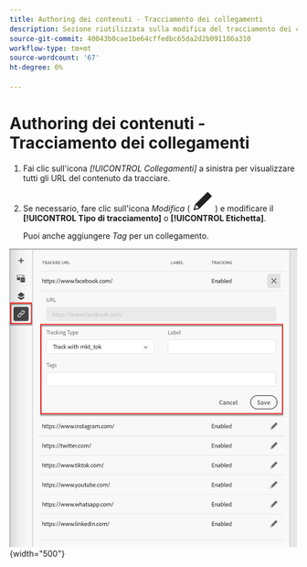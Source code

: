 ```yaml
---
title: Authoring dei contenuti - Tracciamento dei collegamenti
description: Sezione riutilizzata sulla modifica del tracciamento dei collegamenti per l’authoring dei contenuti
source-git-commit: 40043b0cae1be64cffedbc65da2d2b091186a310
workflow-type: tm+mt
source-wordcount: '67'
ht-degree: 0%

---
```


# Authoring dei contenuti - Tracciamento dei collegamenti

1. Fai clic sull&#39;icona _[!UICONTROL Collegamenti]_ a sinistra per visualizzare tutti gli URL del contenuto da tracciare.

1. Se necessario, fare clic sull&#39;icona _Modifica_ ( ![Modifica icona](../user/assets/do-not-localize/icon-edit.svg) ) e modificare il **[!UICONTROL Tipo di tracciamento]** o **[!UICONTROL Etichetta]**.

   Puoi anche aggiungere _Tag_ per un collegamento.

![Fai clic sull&#39;icona Modifica per accedere al tracciamento dei collegamenti](../assets/content-design-shared/visual-designer-links.png){width="500"}